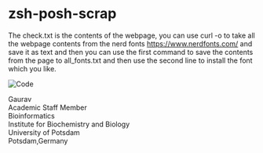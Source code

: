 # zsh-posh-scrap
The check.txt is the contents of the webpage, you can use curl -o to take all the webpage contents from the nerd fonts https://www.nerdfonts.com/ and save it as text and then you can use the first command to save the contents from the page to all_fonts.txt and then use the second line to install the font which you like. 

![Code](https://github.com/sablokgaurav/ZSH_POSH_web_scrapping/blob/main/web_scrapping_oh-my-posh-fonts.png)

Gaurav \
Academic Staff Member \
Bioinformatics \
Institute for Biochemistry and Biology \
University of Potsdam \
Potsdam,Germany
